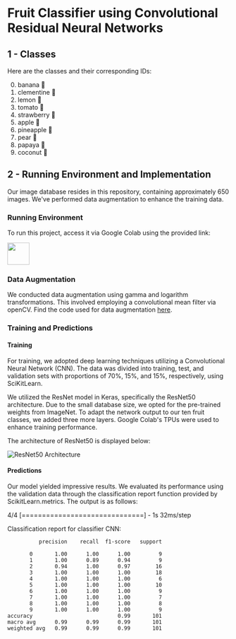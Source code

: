 # Fruit Classifier using Convolutional Residual Neural Networks

## 1 - Classes

Here are the classes and their corresponding IDs:

0. banana 🍌
1. clementine 🍊
2. lemon 🍋
3. tomato 🍅
4. strawberry 🍓
5. apple 🍎
6. pineapple 🍍
7. pear 🍐
8. papaya 🥭
9. coconut 🥥

## 2 - Running Environment and Implementation

Our image database resides in this repository, containing approximately 650 images. We've performed data augmentation to enhance the training data.

### Running Environment

To run this project, access it via Google Colab using the provided link:

<a href="https://colab.research.google.com/drive/17slxQlLX9yw3CXFnD0n8IKAwh1q1Stdi?usp=sharing"><img src="https://colab.research.google.com/img/colab_favicon.ico" width="50" height="50"></a>

### Data Augmentation

We conducted data augmentation using gamma and logarithm transformations. This involved employing a convolutional mean filter via openCV. Find the code used for data augmentation [here](https://github.com/schmoellerIuri/FruitClassifier/blob/master/Images/DataAugmentation.py).

### Training and Predictions

#### Training

For training, we adopted deep learning techniques utilizing a Convolutional Neural Network (CNN). The data was divided into training, test, and validation sets with proportions of 70%, 15%, and 15%, respectively, using SciKitLearn.

We utilized the ResNet model in Keras, specifically the ResNet50 architecture. Due to the small database size, we opted for the pre-trained weights from ImageNet. To adapt the network output to our ten fruit classes, we added three more layers. Google Colab's TPUs were used to enhance training performance.

The architecture of ResNet50 is displayed below:

![ResNet50 Architecture](https://miro.medium.com/v2/resize:fit:1400/1*rPktw9-nz-dy9CFcddMBdQ.jpeg)

#### Predictions

Our model yielded impressive results. We evaluated its performance using the validation data through the classification report function provided by ScikitLearn.metrics. The output is as follows:

4/4 [==============================] - 1s 32ms/step

Classification report for classifier CNN:

              precision    recall  f1-score   support

           0       1.00      1.00      1.00         9
           1       1.00      0.89      0.94         9
           2       0.94      1.00      0.97        16
           3       1.00      1.00      1.00        18
           4       1.00      1.00      1.00         6
           5       1.00      1.00      1.00        10
           6       1.00      1.00      1.00         9
           7       1.00      1.00      1.00         7
           8       1.00      1.00      1.00         8
           9       1.00      1.00      1.00         9
    accuracy                           0.99       101
    macro avg      0.99      0.99      0.99       101
    weighted avg   0.99      0.99      0.99       101

